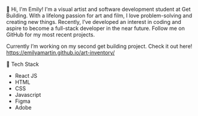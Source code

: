 👋 Hi, I'm Emily! I'm a visual artist and software development student at Get Building. With a lifelong passion for art and film, 
I love problem-solving and creating new things. Recently, I’ve developed an interest in coding and aspire to become a full-stack 
developer in the near future. Follow me on GitHub for my most recent projects.

Currently I’m working on my second get building project. Check it out here! https://emilyamartin.github.io/art-inventory/

🚀 Tech Stack
- React JS
- HTML
- CSS
- Javascript
- Figma 
- Adobe 



